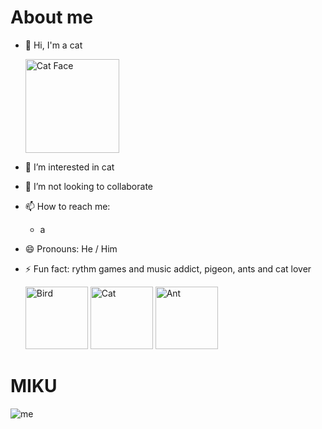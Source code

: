 # About me
- 👋 Hi, I'm a cat
 
  <img src="https://raw.githubusercontent.com/Tarikul-Islam-Anik/Animated-Fluent-Emojis/master/Emojis/Animals/Cat%20Face.png" alt="Cat Face" width="150" height="150" /> 
- 👀 I’m interested in cat
- 💞️ I’m not looking to collaborate
- 📫 How to reach me:
     - a
- 😄 Pronouns: He / Him
- ⚡ Fun fact: rythm games and music addict, pigeon, ants and cat lover

  <img src="https://raw.githubusercontent.com/Tarikul-Islam-Anik/Animated-Fluent-Emojis/master/Emojis/Animals/Bird.png" alt="Bird" width="100" height="100" />
  <img src="https://raw.githubusercontent.com/Tarikul-Islam-Anik/Animated-Fluent-Emojis/master/Emojis/Animals/Cat.png" alt="Cat" width="100" height="100" />
  <img src="https://raw.githubusercontent.com/Tarikul-Islam-Anik/Animated-Fluent-Emojis/master/Emojis/Animals/Ant.png" alt="Ant" width="100" height="100" />


# MIKU
  ![me](https://github.com/Mvittorelli/Mvittorelli/blob/main/xxvfcm8jnxf81.gif)


